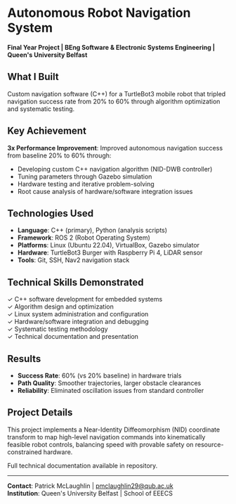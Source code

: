 # Autonomous Robot Navigation System
**Final Year Project | BEng Software & Electronic Systems Engineering | Queen's University Belfast**

## What I Built
Custom navigation software (C++) for a TurtleBot3 mobile robot that tripled navigation success rate from 20% to 60% through algorithm optimization and systematic testing.

## Key Achievement
**3x Performance Improvement**: Improved autonomous navigation success from baseline 20% to 60% through:
- Developing custom C++ navigation algorithm (NID-DWB controller)
- Tuning parameters through Gazebo simulation
- Hardware testing and iterative problem-solving
- Root cause analysis of hardware/software integration issues

## Technologies Used
- **Language**: C++ (primary), Python (analysis scripts)
- **Framework**: ROS 2 (Robot Operating System)
- **Platforms**: Linux (Ubuntu 22.04), VirtualBox, Gazebo simulator
- **Hardware**: TurtleBot3 Burger with Raspberry Pi 4, LiDAR sensor
- **Tools**: Git, SSH, Nav2 navigation stack

## Technical Skills Demonstrated
✓ C++ software development for embedded systems  
✓ Algorithm design and optimization  
✓ Linux system administration and configuration  
✓ Hardware/software integration and debugging  
✓ Systematic testing methodology  
✓ Technical documentation and presentation  

## Results
- **Success Rate**: 60% (vs 20% baseline) in hardware trials
- **Path Quality**: Smoother trajectories, larger obstacle clearances
- **Reliability**: Eliminated oscillation issues from standard controller

## Project Details
This project implements a Near-Identity Diffeomorphism (NID) coordinate transform to map high-level navigation commands into kinematically feasible robot controls, balancing speed with provable safety on resource-constrained hardware.

Full technical documentation available in repository.

---

**Contact**: Patrick McLaughlin | pmclaughlin29@qub.ac.uk  
**Institution**: Queen's University Belfast | School of EEECS
